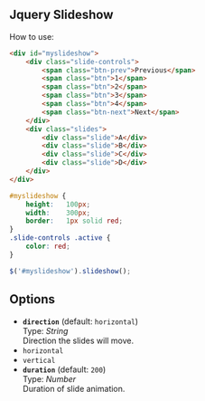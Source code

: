 Jquery Slideshow
----------------

How to use:

```html
<div id="myslideshow">
    <div class="slide-controls">
        <span class="btn-prev">Previous</span>
        <span class="btn">1</span>
        <span class="btn">2</span>
        <span class="btn">3</span>
        <span class="btn">4</span>
        <span class="btn-next">Next</span>
    </div>
    <div class="slides">
        <div class="slide">A</div>
        <div class="slide">B</div>
        <div class="slide">C</div>
        <div class="slide">D</div>
    </div>
</div>
```

```css
#myslideshow {
    height:   100px;
    width:    300px;
    border:   1px solid red;
}
.slide-controls .active {
    color: red;
}
```


```javascript
$('#myslideshow').slideshow();
```

Options
-------

 *  <code>**direction**</code> (default: <code>horizontal</code>)  
    Type: *String*  
    Direction the slides will move. 
   *  <code>horizontal</code>  
   *  <code>vertical</code>
 *  <code>**duration**</code> (default: <code>200</code>)  
    Type: *Number*  
    Duration of slide animation.

